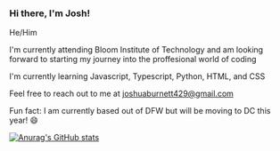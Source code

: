 ### Hi there, I'm Josh!

He/Him

I'm currently attending Bloom Institute of Technology and am looking forward to starting my journey into the proffesional world of coding

I'm currently learning Javascript, Typescript, Python, HTML, and CSS

Feel free to reach out to me at joshuaburnett429@gmail.com

Fun fact: I am currently based out of DFW but will be moving to DC this year! 😄

[![Anurag's GitHub stats](https://github-readme-stats.vercel.app/api?username=JBurnettT117&show-icons=true&theme=nightowl)](https://github.com/JBurnettT117/github-readme-stats)


<!--
**JBurnettT117/JBurnettT117** is a ✨ _special_ ✨ repository because its `README.md` (this file) appears on your GitHub profile.

Here are some ideas to get you started:

- 🔭 I’m currently working on ...
- 🌱 I’m currently learning ...
- 👯 I’m looking to collaborate on ...
- 🤔 I’m looking for help with ...
- 💬 Ask me about ...
- 📫 How to reach me: ...
- 😄 Pronouns: ...
- ⚡ Fun fact: ...
-->
